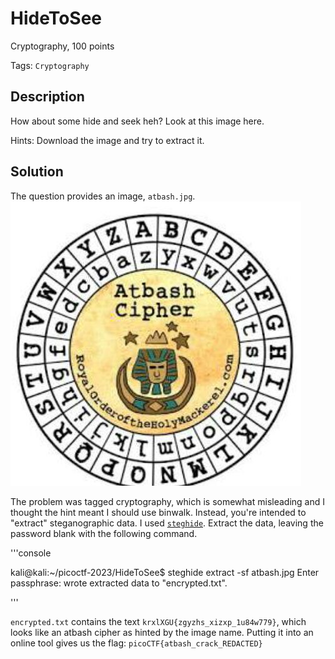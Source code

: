 # HideToSee
Cryptography, 100 points

Tags: `Cryptography`

## Description

How about some hide and seek heh?
Look at this image here.

Hints: Download the image and try to extract it.

## Solution

The question provides an image, `atbash.jpg`. 
![alt text](https://github.com/requiescat-2342/ctf-writeups/blob/main/picoctf-2023/HideToSee/atbash.jpg)

The problem was tagged cryptography, which is somewhat misleading and I thought the hint meant I should use binwalk. 
Instead, you're intended to "extract" steganographic data. I used [`steghide`](https://github.com/StefanoDeVuono/steghide). 
Extract the data, leaving the password blank with the following command. 

'''console 

kali@kali:~/picoctf-2023/HideToSee$ steghide extract -sf atbash.jpg 
Enter passphrase: 
wrote extracted data to "encrypted.txt".

'''

`encrypted.txt` contains the text `krxlXGU{zgyzhs_xizxp_1u84w779}`, which looks like an atbash cipher as hinted by the image name.
Putting it into an online tool gives us the flag: `picoCTF{atbash_crack_REDACTED}` 
